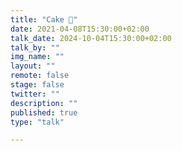 ```yaml
---
title: "Cake 🍰"
date: 2021-04-08T15:30:00+02:00
talk_date: 2024-10-04T15:30:00+02:00
talk_by: ""
img_name: ""
layout: ""
remote: false
stage: false
twitter: ""
description: ""
published: true
type: "talk"

---
```

